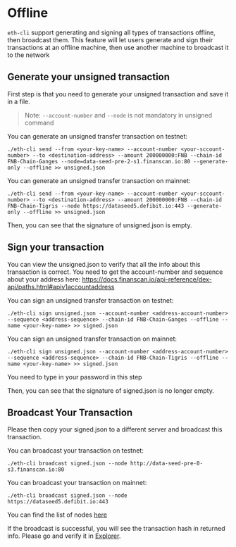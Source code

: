 # Offline


`eth-cli` support generating and signing all types of transactions offline, then broadcast them. This feature will let users generate and sign their transactions at an offline machine, then use another machine to broadcast it to the network

## Generate your unsigned transaction

First step is that you need to generate your unsigned transaction and save it in a file.

> Note: `--account-number` and `--node` is not mandatory in unsigned command

You can generate an unsigned transfer transaction on testnet:
```
./eth-cli send --from <your-key-name> --account-number <your-sccount-number> --to <destination-address> --amount 200000000:FNB --chain-id FNB-Chain-Ganges --node=data-seed-pre-2-s1.finanscan.io:80 --generate-only --offline >> unsigned.json
```
You can generate an unsigned transfer transaction on mainnet:
```
./eth-cli send --from <your-key-name> --account-number <your-sccount-number> --to <destination-address> --amount 200000000:FNB --chain-id FNB-Chain-Tigris --node https://dataseed5.defibit.io:443 --generate-only --offline >> unsigned.json
```
Then, you can see that the signature of unsigned.json is empty.

## Sign your transaction

You can view the unsigned.json to verify that all the info about this transaction is correct. You need to get the account-number and sequence about your address here: https://docs.finanscan.io/api-reference/dex-api/paths.html#apiv1accountaddress

You can sign an unsigned transfer transaction on testnet:
```
./eth-cli sign unsigned.json --account-number <address-account-number> --sequence <address-sequence> --chain-id FNB-Chain-Ganges --offline --name <your-key-name> >> signed.json
```

You can sign an unsigned transfer transaction on mainnet:
```
./eth-cli sign unsigned.json --account-number <address-account-number> --sequence <address-sequence> --chain-id FNB-Chain-Tigris --offline --name <your-key-name> >> signed.json
```

You need to type in your password in this step

Then, you can see that the signature of signed.json is no longer empty.

## Broadcast Your Transaction

Please then copy your signed.json to a different server and broadcast this transaction.

You can broadcast your transaction on testnet:
```
./eth-cli broadcast signed.json --node http://data-seed-pre-0-s3.finanscan.io:80
```
You can broadcast your transaction on mainnet:
```
./eth-cli broadcast signed.json --node https://dataseed5.defibit.io:443
```

You can find the list of nodes [here](/api-reference/cli.html#where-to-connect)

If the broadcast is successful, you will see the transaction hash in returned info. Please go and verify it in [Explorer](https://testnet-explorer.finanscan.io).